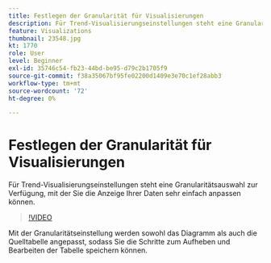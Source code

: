 ```yaml
---
title: Festlegen der Granularität für Visualisierungen
description: Für Trend-Visualisierungseinstellungen steht eine Granularitätsauswahl zur Verfügung, mit der Sie die Anzeige Ihrer Daten sehr einfach anpassen können.
feature: Visualizations
thumbnail: 23548.jpg
kt: 1770
role: User
level: Beginner
exl-id: 35746c54-fb23-44bd-be95-d79c2b1705f9
source-git-commit: f38a35067bf95fe02200d1409e3e70c1ef28abb3
workflow-type: tm+mt
source-wordcount: '72'
ht-degree: 0%

---
```


# Festlegen der Granularität für Visualisierungen

Für Trend-Visualisierungseinstellungen steht eine Granularitätsauswahl zur Verfügung, mit der Sie die Anzeige Ihrer Daten sehr einfach anpassen können.

>[!VIDEO](https://video.tv.adobe.com/v/23548/?quality=12&learn=on)

Mit der Granularitätseinstellung werden sowohl das Diagramm als auch die Quelltabelle angepasst, sodass Sie die Schritte zum Aufheben und Bearbeiten der Tabelle speichern können.
